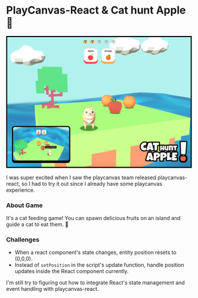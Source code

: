 # PlayCanvas-React & Cat hunt Apple 🍎

![Banner](/public/readme.png)

I was super excited when I saw the playcanvas team released playcanvas-react, so I had to try it out since I already have some playcanvas experience.

### About Game

It's a cat feeding game! You can spawn delicious fruits on an island and guide a cat to eat them. 🐾

### Challenges

- When a react component's state changes, entity position resets to (0,0,0).
- Instead of `setPosition` in the script's update function, handle position updates inside the React component currently.

I'm still try to figuring out how to integrate React's state management and event handling with playcanvas-react.
